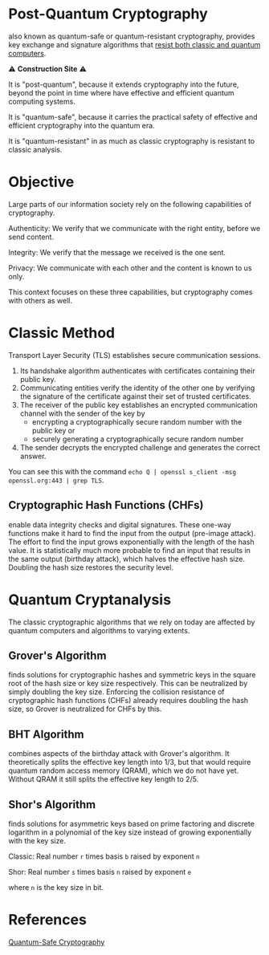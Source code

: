 # Post-Quantum Cryptography

also known as quantum-safe or quantum-resistant cryptography,
provides key exchange and signature algorithms that [resist both classic and quantum computers](https://www.etsi.org/technologies/quantum-safe-cryptography).

⚠️ **Construction Site** ⚠️

It is "post-quantum", because it extends cryptography into the future,
beyond the point in time where have effective and efficient quantum computing systems.

It is "quantum-safe", because it carries the practical safety of effective and efficient cryptography into the quantum era.

It is "quantum-resistant" in as much as classic cryptography is resistant to classic analysis.

# Objective

Large parts of our information society rely on the following capabilities of cryptography.

Authenticity: We verify that we communicate with the right entity, before we send content.

Integrity: We verify that the message we received is the one sent.

Privacy: We communicate with each other and the content is known to us only.

This context focuses on these three capabilities,
but cryptography comes with others as well.

# Classic Method

Transport Layer Security (TLS) establishes secure communication sessions.

1. Its handshake algorithm authenticates with certificates containing their public key.
2. Communicating entities verify the identity of the other one by verifying the signature of the certificate against their set of trusted certificates.
3. The receiver of the public key establishes an encrypted communication channel with the sender of the key by
    - encrypting a cryptographically secure random number with the public key or
    - securely generating a cryptographically secure random number
4. The sender decrypts the encrypted challenge and generates the correct answer.

You can see this with the command
`echo Q | openssl s_client -msg openssl.org:443 | grep TLS`.

## Cryptographic Hash Functions (CHFs)

enable data integrity checks and digital signatures.
These one-way functions make it hard to find the input from the output (pre-image attack).
The effort to find the input grows exponentially with the length of the hash value.
It is statistically much more probable to find an input that results in the same output (birthday attack), which halves the effective hash size.
Doubling the hash size restores the security level.

# Quantum Cryptanalysis

The classic cryptographic algorithms that we rely on today are affected by
quantum computers and algorithms to varying extents.

## Grover's Algorithm

finds solutions for cryptographic hashes and symmetric keys in the square root of the hash size or key size respectively.
This can be neutralized by simply doubling the key size.
Enforcing the collision resistance of cryptographic hash functions (CHFs) already requires doubling the hash size, so Grover is neutralized for CHFs by this.

## BHT Algorithm

combines aspects of the birthday attack with Grover's algorithm.
It theoretically splits the effective key length into 1/3,
but that would require quantum random access memory (QRAM),
which we do not have yet.
Without QRAM it still splits the effective key length to 2/5.

## Shor's Algorithm

finds solutions for asymmetric keys based on prime factoring and discrete logarithm in a polynomial of the key size instead of growing exponentially with the key size.

Classic: Real number `r` times basis `b` raised by exponent `n`

Shor: Real number `s` times basis `n` raised by exponent `e`

where `n` is the key size in bit.

# References

[Quantum-Safe Cryptography](https://learning.quantum.ibm.com/course/practical-introduction-to-quantum-safe-cryptography/quantum-safe-cryptography)
